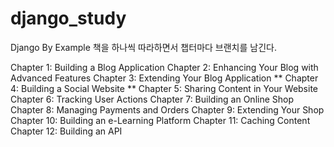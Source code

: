 # django_study

Django By Example 책을 하나씩 따라하면서 챕터마다 브랜치를 남긴다. 

 Chapter 1: Building a Blog Application
 Chapter 2: Enhancing Your Blog with Advanced Features
 Chapter 3: Extending Your Blog Application
 ** Chapter 4: Building a Social Website ** 
 Chapter 5: Sharing Content in Your Website
 Chapter 6: Tracking User Actions
 Chapter 7: Building an Online Shop
 Chapter 8: Managing Payments and Orders
 Chapter 9: Extending Your Shop
 Chapter 10: Building an e-Learning Platform
 Chapter 11: Caching Content
 Chapter 12: Building an API
